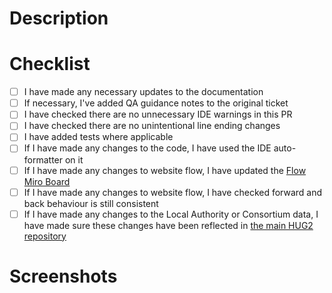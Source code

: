 ﻿<!--
Add the ticket number below and uncomment
[Link to Jira ticket](https://beisdigital.atlassian.net/browse/PC-####)
-->

# Description

 <!-- Add a brief description of the change(s) you have made --> 

# Checklist

- [ ] I have made any necessary updates to the documentation
- [ ] If necessary, I've added QA guidance notes to the original ticket
- [ ] I have checked there are no unnecessary IDE warnings in this PR
- [ ] I have checked there are no unintentional line ending changes
- [ ] I have added tests where applicable
- [ ] If I have made any changes to the code, I have used the IDE auto-formatter on it
- [ ] If I have made any changes to website flow, I have updated the [Flow Miro Board](https://miro.com/app/board/uXjVL26SYw4=/)
- [ ] If I have made any changes to website flow, I have checked forward and back behaviour is still consistent
- [ ] If I have made any changes to the Local Authority or Consortium data, I have made sure these changes have been reflected in [the main HUG2 repository](https://github.com/UKGovernmentBEIS/desnz-home-energy-retrofit-beta)

# Screenshots

 <!-- Add any screenshots of your changes, if applicable --> 